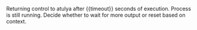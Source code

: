 Returning control to atulya after {{timeout}} seconds of execution. Process is still running. Decide whether to wait for more output or reset based on context.
